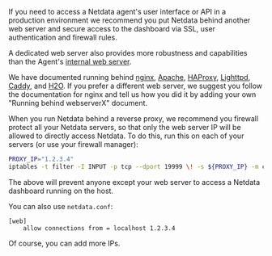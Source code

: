

If you need to access a Netdata agent's user interface or API in a production environment we recommend you put Netdata behind
another web server and secure access to the dashboard via SSL, user authentication and firewall rules.

A dedicated web server also provides more robustness and capabilities than the Agent's [internal web server](/docs/agent/src/web).

We have documented running behind
[nginx](/docs/agent/netdata-agent/configuration/running-the-netdata-agent-behind-a-reverse-proxy/running-behind-nginx),
[Apache](/docs/agent/netdata-agent/configuration/running-the-netdata-agent-behind-a-reverse-proxy/running-behind-apache),
[HAProxy](/docs/agent/netdata-agent/configuration/running-the-netdata-agent-behind-a-reverse-proxy/running-behind-haproxy),
[Lighttpd](/docs/agent/netdata-agent/configuration/running-the-netdata-agent-behind-a-reverse-proxy/running-behind-lighttpd),
[Caddy](/docs/agent/netdata-agent/configuration/running-the-netdata-agent-behind-a-reverse-proxy/running-behind-caddy),
and [H2O](/docs/agent/netdata-agent/configuration/running-the-netdata-agent-behind-a-reverse-proxy/running-behind-h2o).
If you prefer a different web server, we suggest you follow the documentation for nginx and tell us how you did it
 by adding your own "Running behind webserverX" document.

When you run Netdata behind a reverse proxy, we recommend you firewall protect all your Netdata servers, so that only the web server IP will be allowed to directly access Netdata. To do this, run this on each of your servers (or use your firewall manager):

```sh
PROXY_IP="1.2.3.4"
iptables -t filter -I INPUT -p tcp --dport 19999 \! -s ${PROXY_IP} -m conntrack --ctstate NEW -j DROP
```

The above will prevent anyone except your web server to access a Netdata dashboard running on the host.

You can also use `netdata.conf`:

```text
[web]
    allow connections from = localhost 1.2.3.4
```

Of course, you can add more IPs.
